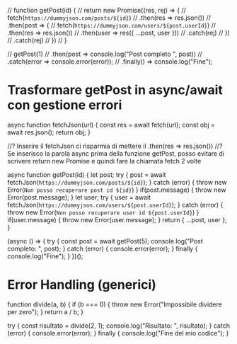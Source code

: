 // function getPost(id) {
//     return new Promise((res, rej) => {
//         fetch(`https://dummyjson.com/posts/${id}`)
//             .then(res => res.json())
//             .then(post => {
//                 fetch(`https://dummyjson.com/users/${post.userId}`)
//                     .then(res => res.json())
//                     .then(user => res({ ...post, user }))
//                     .catch(rej)
//             })
//             .catch(rej)
//     })
// }

// getPost(1)
//     .then(post => console.log("Post completo ", post))
//     .catch(error => console.error(error));
//     .finally() => console.log("Fine");

# Trasformare getPost in async/await con gestione errori

async function fetchJson(url) {
    const res = await fetch(url);
    const obj = await res.json();
    return obj;
}

//? Inserire il fetchJson ci risparmia di mettere il .then(res => res.json())
//? Se inserisco la parola async prima della funzione getPost, posso evitare di scrivere return new Promise e quindi fare la chiamata fetch 2 volte

async function getPost(id) {
    let post;
    try {
        post = await fetchJson(`https://dummyjson.com/posts/${id}`);
    } catch (error) {
        throw new Error(`Non posso recuperare post id ${id}`)
    }
    if(post.message) {
        throw new Error(post.message);
    }
    let user;
    try {
        user = await fetchJson(`https://dummyjson.com/users/${post.userId}`);
    } catch (error) {
        throw new Error(`Non posso recuperare user id ${post.userId}`)
    }
    if(user.message) {
        throw new Error(user.message);
    }
    return { ...post, user };
}

(async () => {
    try {
        const post = await getPost(5);
        console.log("Post completo: ", post);
    } catch (error) {
        console.error(error);
    } finally {
        console.log("Fine");
    }
})();

# Error Handling (generici)
function divide(a, b) {
    if (b === 0) {
        throw new Error("Impossibile dividere per zero");
    }
    return a / b;
}

try {
    const risultato = divide(2, 1);
    console.log("Risultato: ", risultato);
} catch (error) {
    console.error(error);
} finally {
    console.log("Fine del mio codice");
}

